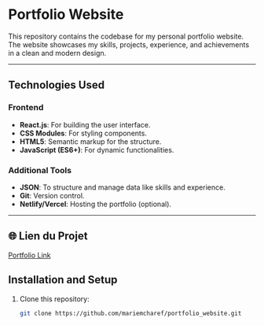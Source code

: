 # Portfolio Website

This repository contains the codebase for my personal portfolio website. The website showcases my skills, projects, experience, and achievements in a clean and modern design.

---

## Technologies Used

### Frontend

- **React.js**: For building the user interface.
- **CSS Modules**: For styling components.
- **HTML5**: Semantic markup for the structure.
- **JavaScript (ES6+)**: For dynamic functionalities.

### Additional Tools

- **JSON**: To structure and manage data like skills and experience.
- **Git**: Version control.
- **Netlify/Vercel**: Hosting the portfolio (optional).

---
## 🌐 Lien du Projet
[Portfolio Link ](https://mariemcharefprofolio.netlify.app/)

## Installation and Setup

1. Clone this repository:
   ```bash
   git clone https://github.com/mariemcharef/portfolio_website.git
   ```
